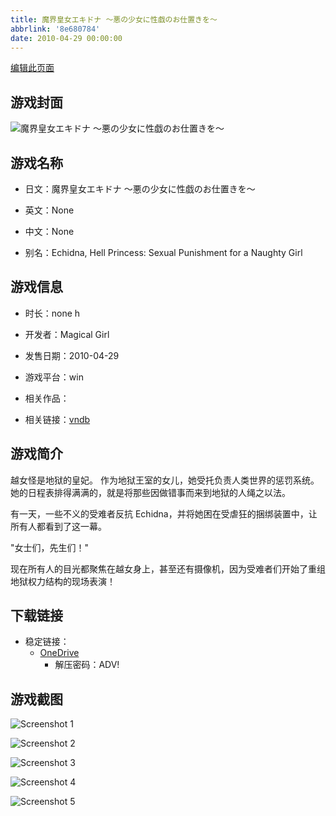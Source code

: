 ```yaml
---
title: 魔界皇女エキドナ ～悪の少女に性戯のお仕置きを～
abbrlink: '8e680784'
date: 2010-04-29 00:00:00
---
```

[编辑此页面](https://github.com/ACG-3/ADV3-source/blob/main/source/_posts/games/%E9%AD%94%E7%95%8C%E7%9A%87%E5%A5%B3%E3%82%A8%E3%82%AD%E3%83%89%E3%83%8A%20%EF%BD%9E%E6%82%AA%E3%81%AE%E5%B0%91%E5%A5%B3%E3%81%AB%E6%80%A7%E6%88%AF%E3%81%AE%E3%81%8A%E4%BB%95%E7%BD%AE%E3%81%8D%E3%82%92%EF%BD%9E.md)

## 游戏封面

![魔界皇女エキドナ ～悪の少女に性戯のお仕置きを～](https://pan.timero.xyz/d/onedrive/img_lib_001/%E9%AD%94%E7%95%8C%E7%9A%87%E5%A5%B3%E3%82%A8%E3%82%AD%E3%83%89%E3%83%8A%20%EF%BD%9E%E6%82%AA%E3%81%AE%E5%B0%91%E5%A5%B3%E3%81%AB%E6%80%A7%E6%88%AF%E3%81%AE%E3%81%8A%E4%BB%95%E7%BD%AE%E3%81%8D%E3%82%92%EF%BD%9E_cover.avif)


## 游戏名称

- 日文：魔界皇女エキドナ ～悪の少女に性戯のお仕置きを～
- 英文：None
- 中文：None

- 别名：Echidna, Hell Princess: Sexual Punishment for a Naughty Girl


## 游戏信息

- 时长：none h
- 开发者：Magical Girl
- 发售日期：2010-04-29
- 游戏平台：win
- 相关作品：

- 相关链接：[vndb](https://vndb.org/v4869)


## 游戏简介

越女怪是地狱的皇妃。
作为地狱王室的女儿，她受托负责人类世界的惩罚系统。
她的日程表排得满满的，就是将那些因做错事而来到地狱的人绳之以法。

有一天，一些不义的受难者反抗 Echidna，并将她困在受虐狂的捆绑装置中，让所有人都看到了这一幕。

"女士们，先生们！"

现在所有人的目光都聚焦在越女身上，甚至还有摄像机，因为受难者们开始了重组地狱权力结构的现场表演！





## 下载链接

- 稳定链接：
    - [OneDrive](https://pan.timero.xyz/onedrive/adv_lib_001/%E9%AD%94%E7%95%8C%E7%9A%87%E5%A5%B3%E3%82%A8%E3%82%AD%E3%83%89%E3%83%8A%20%EF%BD%9E%E6%82%AA%E3%81%AE%E5%B0%91%E5%A5%B3%E3%81%AB%E6%80%A7%E6%88%AF%E3%81%AE%E3%81%8A%E4%BB%95%E7%BD%AE%E3%81%8D%E3%82%92%EF%BD%9E)
        - 解压密码：ADV!



## 游戏截图


![Screenshot 1](https://pan.timero.xyz/d/onedrive/img_lib_001/%E9%AD%94%E7%95%8C%E7%9A%87%E5%A5%B3%E3%82%A8%E3%82%AD%E3%83%89%E3%83%8A%20%EF%BD%9E%E6%82%AA%E3%81%AE%E5%B0%91%E5%A5%B3%E3%81%AB%E6%80%A7%E6%88%AF%E3%81%AE%E3%81%8A%E4%BB%95%E7%BD%AE%E3%81%8D%E3%82%92%EF%BD%9E_Screenshot_1.avif)

![Screenshot 2](https://pan.timero.xyz/d/onedrive/img_lib_001/%E9%AD%94%E7%95%8C%E7%9A%87%E5%A5%B3%E3%82%A8%E3%82%AD%E3%83%89%E3%83%8A%20%EF%BD%9E%E6%82%AA%E3%81%AE%E5%B0%91%E5%A5%B3%E3%81%AB%E6%80%A7%E6%88%AF%E3%81%AE%E3%81%8A%E4%BB%95%E7%BD%AE%E3%81%8D%E3%82%92%EF%BD%9E_Screenshot_2.avif)

![Screenshot 3](https://pan.timero.xyz/d/onedrive/img_lib_001/%E9%AD%94%E7%95%8C%E7%9A%87%E5%A5%B3%E3%82%A8%E3%82%AD%E3%83%89%E3%83%8A%20%EF%BD%9E%E6%82%AA%E3%81%AE%E5%B0%91%E5%A5%B3%E3%81%AB%E6%80%A7%E6%88%AF%E3%81%AE%E3%81%8A%E4%BB%95%E7%BD%AE%E3%81%8D%E3%82%92%EF%BD%9E_Screenshot_3.avif)

![Screenshot 4](https://pan.timero.xyz/d/onedrive/img_lib_001/%E9%AD%94%E7%95%8C%E7%9A%87%E5%A5%B3%E3%82%A8%E3%82%AD%E3%83%89%E3%83%8A%20%EF%BD%9E%E6%82%AA%E3%81%AE%E5%B0%91%E5%A5%B3%E3%81%AB%E6%80%A7%E6%88%AF%E3%81%AE%E3%81%8A%E4%BB%95%E7%BD%AE%E3%81%8D%E3%82%92%EF%BD%9E_Screenshot_4.avif)

![Screenshot 5](https://pan.timero.xyz/d/onedrive/img_lib_001/%E9%AD%94%E7%95%8C%E7%9A%87%E5%A5%B3%E3%82%A8%E3%82%AD%E3%83%89%E3%83%8A%20%EF%BD%9E%E6%82%AA%E3%81%AE%E5%B0%91%E5%A5%B3%E3%81%AB%E6%80%A7%E6%88%AF%E3%81%AE%E3%81%8A%E4%BB%95%E7%BD%AE%E3%81%8D%E3%82%92%EF%BD%9E_Screenshot_5.avif)

